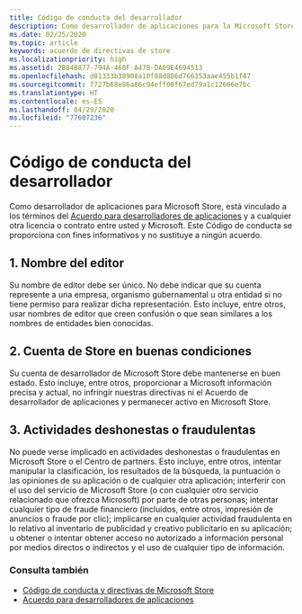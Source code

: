 ```yaml
---
title: Código de conducta del desarrollador
description: Como desarrollador de aplicaciones para la Microsoft Store, está vinculado a los términos del Acuerdo para desarrolladores de aplicaciones y a cualquier otra licencia o contrato entre usted y Microsoft.
ms.date: 02/25/2020
ms.topic: article
keywords: acuerdo de directivas de store
ms.localizationpriority: high
ms.assetid: 2B84B877-794A-468F-A478-DA09E4694513
ms.openlocfilehash: d81333b38908a10f88d886d766353aae455b1f47
ms.sourcegitcommit: f727b68e86a86c94eff00f67ed79a1c12666e7bc
ms.translationtype: HT
ms.contentlocale: es-ES
ms.lasthandoff: 04/29/2020
ms.locfileid: "77607236"
---
```

# <a name="developer-code-of-conduct"></a>Código de conducta del desarrollador

Como desarrollador de aplicaciones para Microsoft Store, está vinculado a los términos del [Acuerdo para desarrolladores de aplicaciones](https://docs.microsoft.com/legal/windows/agreements/app-developer-agreement) y a cualquier otra licencia o contrato entre usted y Microsoft. Este Código de conducta se proporciona con fines informativos y no sustituye a ningún acuerdo.


## <a name="1-publisher-name"></a>1. Nombre del editor

Su nombre de editor debe ser único. No debe indicar que su cuenta represente a una empresa, organismo gubernamental u otra entidad si no tiene permiso para realizar dicha representación. Esto incluye, entre otros, usar nombres de editor que creen confusión o que sean similares a los nombres de entidades bien conocidas.


## <a name="2-store-account-in-good-standing"></a>2. Cuenta de Store en buenas condiciones

Su cuenta de desarrollador de Microsoft Store debe mantenerse en buen estado. Esto incluye, entre otros, proporcionar a Microsoft información precisa y actual, no infringir nuestras directivas ni el Acuerdo de desarrollador de aplicaciones y permanecer activo en Microsoft Store.


## <a name="3-fraudulent-or-dishonest-activities"></a>3. Actividades deshonestas o fraudulentas

No puede verse implicado en actividades deshonestas o fraudulentas en Microsoft Store o el Centro de partners. Esto incluye, entre otros, intentar manipular la clasificación, los resultados de la búsqueda, la puntuación o las opiniones de su aplicación o de cualquier otra aplicación; interferir con el uso del servicio de Microsoft Store (o con cualquier otro servicio relacionado que ofrezca Microsoft) por parte de otras personas; intentar cualquier tipo de fraude financiero (incluidos, entre otros, impresión de anuncios o fraude por clic); implicarse en cualquier actividad fraudulenta en lo relativo al inventario de publicidad y creativo publicitario en su aplicación; u obtener o intentar obtener acceso no autorizado a información personal por medios directos o indirectos y el uso de cualquier tipo de información.


### <a name="see-also"></a>Consulta también

- [Código de conducta y directivas de Microsoft Store](store-policies-and-code-of-conduct.md)
- [Acuerdo para desarrolladores de aplicaciones](https://docs.microsoft.com/legal/windows/agreements/app-developer-agreement)